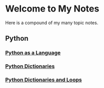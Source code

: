 # Welcome to My Notes

Here is a compound of my many topic notes.

## Python

### [Python as a Language](https://natasaur.github.io/LearningPython/PythonAsALanguage)

### [Python Dictionaries](https://natasaur.github.io/LearningPython/PythonDictionaries)

### [Python Dictionaries and Loops](https://natasaur.github.io/LearningPython/PythonDictionariesAndLoops)

